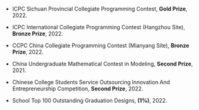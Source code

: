 
- ICPC Sichuan Provincial Collegiate Programming Contest, **Gold Prize**, 2022.

- ICPC International Collegiate Programming Contest (Hangzhou Site), **Bronze Prize**, 2022.

- CCPC China Collegiate Programming Contest (Mianyang Site), **Bronze Prize**, 2022.

- China Undergraduate Mathematical Contest in Modeling, **Second Prize**, 2021.

- Chinese College Students Service Outsourcing Innovation And Entrepreneurship Competition, **Second Prize**, 2022.

- School Top 100 Outstanding Graduation Designs, **(1%)**, 2022.
